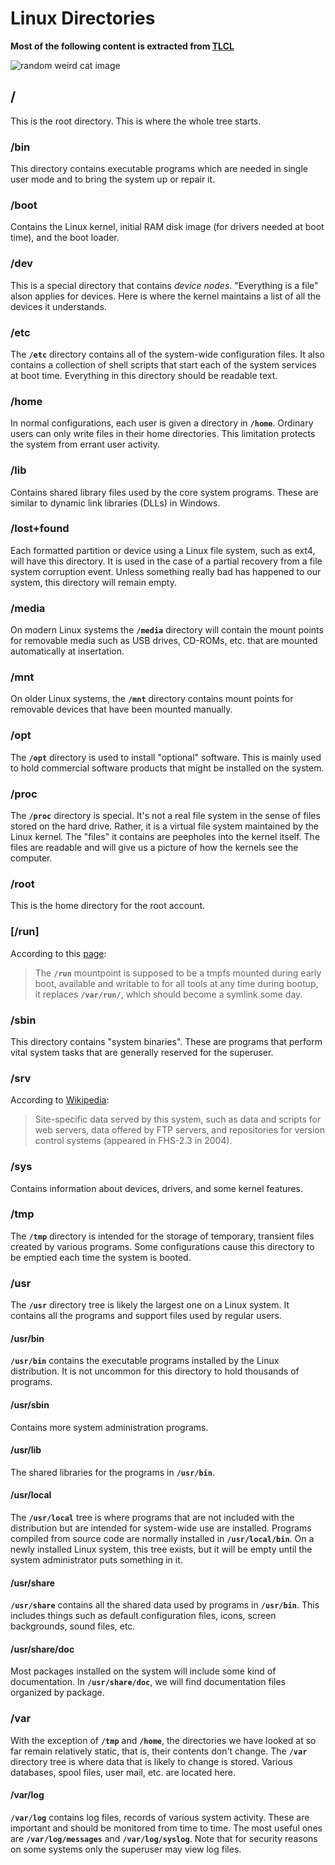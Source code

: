 # Linux Directories

**Most of the following content is extracted from [TLCL](http://linuxcommand.org/tlcl.php)**

![random weird cat image](https://cdn.shopify.com/s/files/1/0344/6469/files/tumblr_oa1tspt5yH1uuyy36o1_500_large.gif?18126303191109649813)

## /

This is the root directory.  This is where the whole tree starts.

### /bin

This directory contains executable programs which are needed in single user mode and to bring the system up or repair it.

### /boot

Contains the Linux kernel, initial RAM disk image (for drivers needed at boot time), and the boot loader.

### /dev

This is a special directory that contains _device nodes_. "Everything is a file" alson applies for devices. Here is where the kernel maintains a list of all the devices it understands.

### /etc

The **`/etc`** directory contains all of the system-wide configuration files. It also contains a collection of shell scripts that start each of the system services at boot time. Everything in this directory should be readable text.

### /home

In normal configurations, each user is given a directory in **`/home`**. Ordinary users can only write files in their home directories. This limitation protects the system from errant user activity.

### /lib

Contains shared library files used by the core system programs. These are similar to dynamic link libraries (DLLs) in Windows.

### /lost+found

Each formatted partition or device using a Linux file system, such as ext4, will have this directory. It is used in the case of a partial recovery from a file system corruption event. Unless something really bad has happened to our system, this directory will remain empty.

### /media

On modern Linux systems the **`/media`** directory will contain the mount points for removable media such as USB drives, CD-ROMs, etc. that are mounted automatically at insertation.

### /mnt

On older Linux systems, the **`/mnt`** directory contains mount points for removable devices that have been mounted manually.

### /opt

The **`/opt`** directory is used to install "optional" software. This is mainly used to hold commercial software products that might be installed on the system.

### /proc

The **`/proc`** directory is special. It's not a real file system in the sense of files stored on the hard drive. Rather, it is a virtual file system maintained by the Linux kernel. The "files" it contains are peepholes into the kernel itself. The files are readable and will give us a picture of how the kernels see the computer.

### /root

This is the home directory for the root account.

### [/run]

According to this [page](https://lists.archlinux.org/pipermail/arch-projects/2011-March/000517.html):

> The **`/run`** mountpoint is supposed to be a tmpfs mounted during early boot, available and writable to for all tools at any time during bootup, it replaces **`/var/run/`**, which should become a symlink some day.

### /sbin

This directory contains "system binaries". These are programs that perform vital system tasks that are generally reserved for the superuser.

### /srv

According to [Wikipedia](https://en.wikipedia.org/wiki/Filesystem_Hierarchy_Standard):
>Site-specific data served by this system, such as data and scripts for web servers, data offered by FTP servers, and repositories for version control systems (appeared in FHS-2.3 in 2004).

### /sys

Contains information about devices, drivers, and some kernel features.

### /tmp

The **`/tmp`** directory is intended for the storage of temporary, transient files created by various programs. Some configurations cause this directory to be emptied each time the system is booted.

### /usr

The **`/usr`** directory tree is likely the largest one on a Linux system. It contains all the programs and support files used by regular users.

#### /usr/bin

**`/usr/bin`** contains the executable programs installed by the Linux distribution. It is not uncommon for this directory to hold thousands of programs.

#### /usr/sbin

Contains more system administration programs.

#### /usr/lib

The shared libraries for the programs in **`/usr/bin`**.

#### /usr/local

The **`/usr/local`** tree is where programs that are not included with the distribution but are intended for system-wide use are installed. Programs compiled from source code are normally installed in **`/usr/local/bin`**. On a newly installed Linux system, this tree exists, but it will be empty until the system administrator puts something in it.

#### /usr/share

**`/usr/share`** contains all the shared data used by programs in **`/usr/bin`**. This includes things such as default configuration files, icons, screen backgrounds, sound files, etc.

#### /usr/share/doc

Most packages installed on the system will include some kind of documentation. In **`/usr/share/doc`**, we will find documentation files organized by package.

### /var

With the exception of **`/tmp`** and **`/home`**, the directories we have looked at so far remain relatively static, that is, their contents don't change. The **`/var`** directory tree is where data that is likely to change is stored. Various databases, spool files, user mail, etc. are located here.

#### /var/log

**`/var/log`** contains log files, records of various system activity. These are important and should be monitored from time to time. The most useful ones are **`/var/log/messages`** and **`/var/log/syslog`**. Note that for security reasons on some systems only the superuser may view log files.